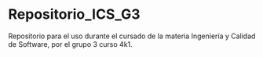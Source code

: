 # Repositorio_ICS_G3
Repositorio para el uso durante el cursado de la materia Ingeniería y Calidad de Software, por el grupo 3 curso 4k1.
